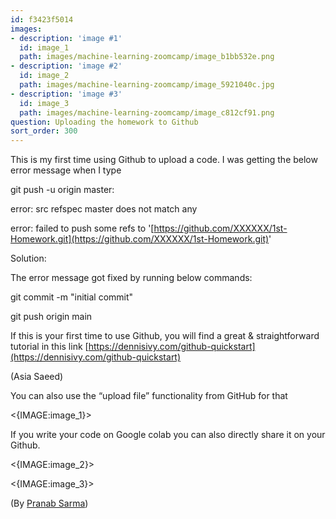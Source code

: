 ```yaml
---
id: f3423f5014
images:
- description: 'image #1'
  id: image_1
  path: images/machine-learning-zoomcamp/image_b1bb532e.png
- description: 'image #2'
  id: image_2
  path: images/machine-learning-zoomcamp/image_5921040c.jpg
- description: 'image #3'
  id: image_3
  path: images/machine-learning-zoomcamp/image_c812cf91.png
question: Uploading the homework to Github
sort_order: 300
---
```


This is my first time using Github to upload a code. I was getting the below error message when I type

git push -u origin master:

error: src refspec master does not match any

error: failed to push some refs to '[https://github.com/XXXXXX/1st-Homework.git](https://github.com/XXXXXX/1st-Homework.git)'

Solution:

The error message got fixed by running below commands:

git commit -m "initial commit"

git push origin main

If this is your first time to use Github, you will find a great & straightforward tutorial in this link [https://dennisivy.com/github-quickstart](https://dennisivy.com/github-quickstart)

(Asia Saeed)

You can also use the “upload file” functionality from GitHub for that

<{IMAGE:image_1}>

If you write your code on Google colab you can also directly share it on your Github.

<{IMAGE:image_2}>

<{IMAGE:image_3}>

(By [Pranab Sarma](https://github.com/pranabsarma18))

